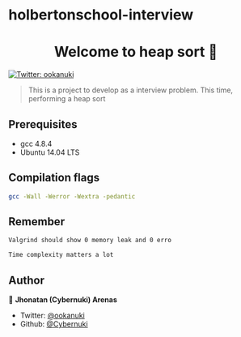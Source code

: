 # holbertonschool-interview
<h1 align="center">Welcome to heap sort 👋</h1>
<p>
  <a href="https://twitter.com/ookanuki" target="_blank">
    <img alt="Twitter: ookanuki" src="https://img.shields.io/twitter/follow/ookanuki.svg?style=social" />
  </a>
</p>

> This is a project to develop as a interview problem. This time, performing a heap sort

## Prerequisites

- gcc 4.8.4
- Ubuntu 14.04 LTS

## Compilation flags

```sh
gcc -Wall -Werror -Wextra -pedantic
```

## Remember

```sh
Valgrind should show 0 memory leak and 0 erro
```
```sh
Time complexity matters a lot
```

## Author

👤 **Jhonatan (Cybernuki) Arenas**

* Twitter: [@ookanuki](https://twitter.com/ookanuki)
* Github: [@Cybernuki](https://github.com/Cybernuki)
